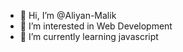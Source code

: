 - 👋 Hi, I’m @Aliyan-Malik
- 👀 I’m interested in Web Development
- 🌱 I’m currently learning javascript
<!---
Aliyan-Malik/Aliyan-Malik is a ✨ special ✨ repository because its `README.md` (this file) appears on your GitHub profile.
You can click the Preview link to take a look at your changes.
--->

